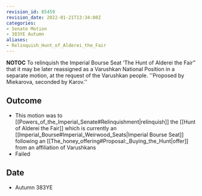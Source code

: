 ```yaml
---
revision_id: 85459
revision_date: 2022-01-21T13:34:00Z
categories:
- Senate Motion
- 383YE Autumn
aliases:
- Relinquish_Hunt_of_Alderei_the_Fair
---
```



__NOTOC__
To relinquish the Imperial Bourse Seat ‘The Hunt of Alderei the Fair” that it may be later reassigned as a Varushkan National Position in a separate motion, at the request of the Varushkan people.
''Proposed by Miekarova, seconded by Karov.''
## Outcome
* This motion was to [[Powers_of_the_Imperial_Senate#Relinquishment|relinquish]] the [[Hunt of Alderei the Fair]] which is currently an [[Imperial_Bourse#Imperial_Weirwood_Seats|Imperial Bourse Seat]] following an [[The_honey_offering#Proposal:_Buying_the_Hunt|offer]] from an affiliation of Varushkans
* Failed
## Date
* Autumn 383YE